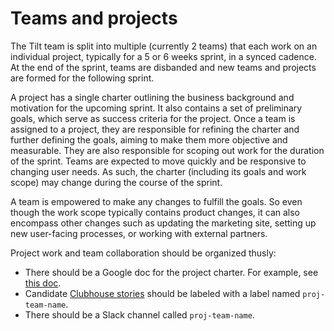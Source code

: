 # Teams and projects

The Tilt team is split into multiple (currently 2 teams) that each work on an individual project, typically for a 5 or 6 weeks sprint, in a synced cadence. At the end of the sprint, teams are disbanded and new teams and projects are formed for the following sprint.

A project has a single charter outlining the business background and motivation for the upcoming sprint. It also contains a set of preliminary goals, which serve as success criteria for the project. Once a team is assigned to a project, they are responsible for refining the charter and further defining the goals, aiming to make them more objective and measurable. They are also responsible for scoping out work for the duration of the sprint. Teams are expected to move quickly and be responsive to changing user needs. As such, the charter (including its goals and work scope) may change during the course of the sprint.

A team is empowered to make any changes to fulfill the goals. So even though the work scope typically contains product changes, it can also encompass other changes such as updating the marketing site, setting up new user-facing processes, or working with external partners.

Project work and team collaboration should be organized thusly:
- There should be a Google doc for the project charter. For example, see [this doc](https://docs.google.com/document/d/1Sjd67pAHABTII00OKPbbK62K20J35NLGiZck3l7itpg/edit).
- Candidate [Clubhouse stories](http://app.clubhouse.io/windmill/) should be labeled with a label named `proj-team-name`.
- There should be a Slack channel called `proj-team-name`.
